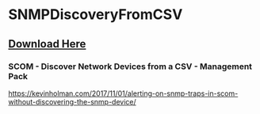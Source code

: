 # SNMPDiscoveryFromCSV

## [Download Here][Download]

[Download]: https://github.com/thekevinholman/SNMPDiscoveryFromCSV/archive/master.zip

### SCOM - Discover Network Devices from a CSV - Management Pack

https://kevinholman.com/2017/11/01/alerting-on-snmp-traps-in-scom-without-discovering-the-snmp-device/
